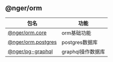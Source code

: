 ## @nger/orm

| 包名                                              | 功能              |
| ------------------------------------------------- | ----------------- |
| [@nger/orm.core](packages/core/README.md)         | orm基础功能       |
| [@nger/orm.postgres](packages/postgres/README.md) | postgres数据库    |
| [@nger/pg-graphql](packages/pg-graphql/README.md) | graphql操作数据库 |
